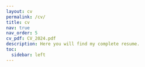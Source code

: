```yaml
---
layout: cv
permalink: /cv/
title: cv
nav: true
nav_order: 5
cv_pdf: CV_2024.pdf
description: Here you will find my complete resume.
toc:
  sidebar: left
---
```

